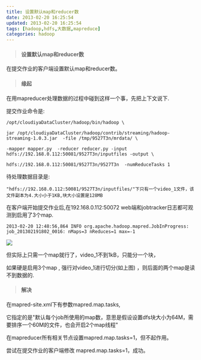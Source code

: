 ```yaml
---
title: 设置默认map和reducer数
date: 2013-02-20 16:25:54
updated: 2013-02-20 16:25:54
tags: [hadoop,hdfs,大数据,mapreduce]
categories: hadoop
---
```


> #### 设置默认map和reducer数

在提交作业的客户端设置默认map和reducer数。

> #### 缘起

在用mapreducer处理数据的过程中碰到这样一个事，先把上下文说下.

提交作业命令是:
```
/opt/cloudiyaDataCluster/hadoop/bin/hadoop \

jar /opt/cloudiyaDataCluster/hadoop/contrib/streaming/hadoop-streaming-1.0.3.jar  -file /tmp/9527T3n/mrdata/ \

-mapper mapper.py  -reducer reducer.py -input hdfs://192.168.0.112:50081/9527T3n/inputfiles -output \ 

hdfs://192.168.0.112:50081/9527T3n/9527T3n  -numReduceTasks 1 
```

待处理数据目录是:
```
"hdfs://192.168.0.112:50081/9527T3n/inputfiles/"下只有一个video_1文件，该文件副本为4.大小小于1KB,块大小设置是128MB
```

在客户端开始提交作业后,在192.168.0.112:50072 web端和jobtracker日志都可观测到启用了3个map.

```
2013-02-20 12:48:56,864 INFO org.apache.hadoop.mapred.JobInProgress: job_201302191802_0016: nMaps=3 nReduces=1 max=-1
```

![](/images/设置默认map和reducer数1.jpg)

但实际上只需一个map就行了，video_1不到1kB，只能分一个块，

如果硬是启用3个map , 强行对video_1进行切分(如上图) ，则后面的两个map是读不到数据的.

> #### 解决

在mapred-site.xml下有参数mapred.map.tasks,

它指定的是"默认每个job所使用的map数，意思是假设设置dfs块大小为64M，需要排序一个60M的文件，也会开启2个map线程"

在mapreducer所有相关节点设置mapred.map.tasks=1，但不起作用。

尝试在提交作业的客户端修改 mapred.map.tasks=1，成功。


